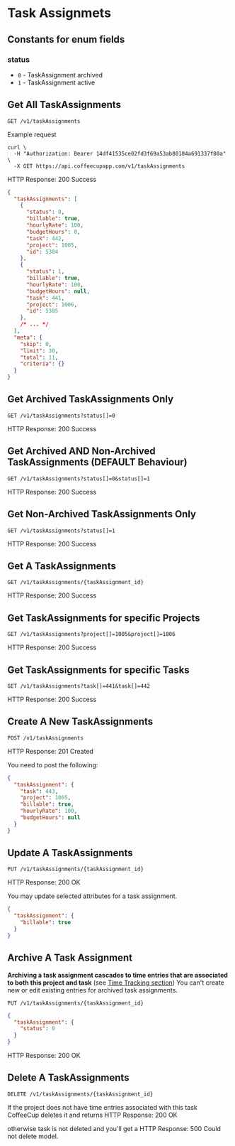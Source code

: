 # Task Assignmets

## Constants for enum fields

### status

- `0` - TaskAssignment archived
- `1` - TaskAssignment active


## Get All TaskAssignments

`GET /v1/taskAssignments`

Example request

```shell
curl \
  -H "Authorization: Bearer 14df41535ce02fd3f69a53ab80184a691337f80a" \
  -X GET https://api.coffeecupapp.com/v1/taskAssignments
```

HTTP Response: 200 Success

```json
{
  "taskAssignments": [
    {
      "status": 0,
      "billable": true,
      "hourlyRate": 100,
      "budgetHours": 0,
      "task": 442,
      "project": 1005,
      "id": 5384
    },
    {
      "status": 1,
      "billable": true,
      "hourlyRate": 100,
      "budgetHours": null,
      "task": 441,
      "project": 1006,
      "id": 5385
    },
    /* ... */
  ],
  "meta": {
    "skip": 0,
    "limit": 30,
    "total": 11,
    "criteria": {}
  }
}
```

## Get Archived TaskAssignments Only

`GET /v1/taskAssignments?status[]=0`

HTTP Response: 200 Success

## Get Archived AND Non-Archived TaskAssignments (DEFAULT Behaviour)

`GET /v1/taskAssignments?status[]=0&status[]=1`

HTTP Response: 200 Success

## Get Non-Archived TaskAssignments Only

`GET /v1/taskAssignments?status[]=1`

HTTP Response: 200 Success

## Get A TaskAssignments

`GET /v1/taskAssignments/{taskAssignment_id}`

HTTP Response: 200 Success

## Get TaskAssignments for specific Projects

`GET /v1/taskAssignments?project[]=1005&project[]=1006`

HTTP Response: 200 Success

## Get TaskAssignments for specific Tasks 

`GET /v1/taskAssignments?task[]=441&task[]=442`

HTTP Response: 200 Success


## Create A New TaskAssignments

`POST /v1/taskAssignments`

HTTP Response: 201 Created

You need to post the following:

```json
{
  "taskAssignment": {
    "task": 443,
    "project": 1005,
    "billable": true,
    "hourlyRate": 100,
    "budgetHours": null
  }
}
```

## Update A TaskAssignments

`PUT /v1/taskAssignments/{taskAssignment_id}`

HTTP Response: 200 OK

You may update selected attributes for a task assignment.

```json
{
  "taskAssignment": {
    "billable": true
  }
}
```


## Archive A Task Assignment 

**Archiving a task assignment cascades to time entries that are associated to both this project and task** (see [Time Tracking section](Time%20Tracking.md))
You can't create new or edit existing entries for archived task assignments.

`PUT /v1/taskAssignments/{taskAssignment_id}`

```json
{
  "taskAssignment": {
    "status": 0
  }
}
```
HTTP Response: 200 OK


## Delete A TaskAssignments

`DELETE /v1/taskAssignments/{taskAssignment_id}`

If the project does not have time entries associated with this task CoffeeCup deletes it and returns
HTTP Response: 200 OK

otherwise task is not deleted and you'll get a HTTP Response: 500 Could not delete model.
